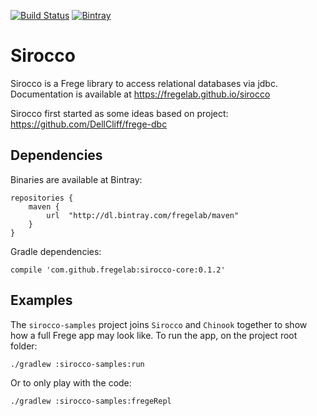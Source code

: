 [![Build Status](https://travis-ci.org/fregelab/sirocco.svg?branch=master)](https://travis-ci.org/fregelab/sirocco)
[![Bintray](https://img.shields.io/bintray/v/fregelab/maven/sirocco-core.svg?style=flat-square)](https://bintray.com/fregelab/maven/sirocco-core)

# Sirocco

Sirocco is a Frege library to access relational databases via jdbc.
Documentation is available at https://fregelab.github.io/sirocco

Sirocco first started as some ideas based on project:
https://github.com/DellCliff/frege-dbc

## Dependencies

Binaries are available at Bintray:

    repositories {
        maven {
            url  "http://dl.bintray.com/fregelab/maven"
        }
    }

Gradle dependencies:

    compile 'com.github.fregelab:sirocco-core:0.1.2'

## Examples

The `sirocco-samples` project joins `Sirocco` and `Chinook` together
to show how a full Frege app may look like. To run the app, on the
project root folder:

    ./gradlew :sirocco-samples:run

Or to only play with the code:

    ./gradlew :sirocco-samples:fregeRepl

